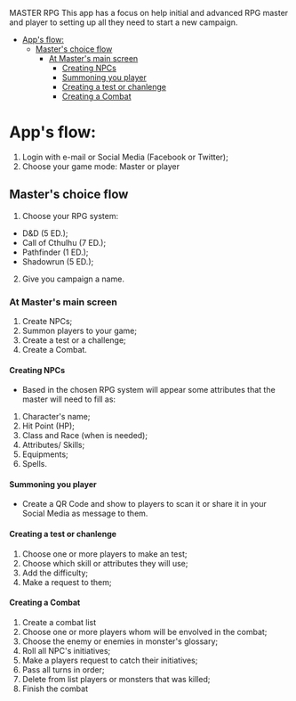 MASTER RPG
This app has a focus on help initial and advanced RPG master and player to setting up all they need to start a new campaign.

<!-- TOC -->

- [App's flow:](#apps-flow)
    - [Master's choice flow](#masters-choice-flow)
        - [At Master's main screen](#at-masters-main-screen)
            - [Creating NPCs](#creating-npcs)
            - [Summoning you player](#summoning-you-player)
            - [Creating a test or chanlenge](#creating-a-test-or-chanlenge)
            - [Creating a Combat](#creating-a-combat)

<!-- /TOC -->

# App's flow:
1. Login with e-mail or Social Media (Facebook or Twitter);
2. Choose your game mode: Master or player

## Master's choice flow
1. Choose your RPG system:
* D&D (5 ED.);
* Call of Cthulhu (7 ED.);
* Pathfinder (1 ED.);
* Shadowrun (5 ED.);
2. Give you campaign a name.

### At Master's main screen
1. Create NPCs;
2. Summon players to your game;
3. Create a test or a challenge;
4. Create a Combat.

#### Creating NPCs
- Based in the chosen RPG system will appear some attributes that the master will need to fill as:
1. Character's name;
2. Hit Point (HP);
3. Class and Race (when is needed);
4. Attributes/ Skills;
5. Equipments;
6. Spells.

#### Summoning you player
- Create a QR Code and show to players to scan it or share it in your Social Media as message to them.

#### Creating a test or chanlenge
1. Choose one or more players to make an test;
2. Choose which skill or attributes they will use;
3. Add the difficulty;
4. Make a request to them;

#### Creating a Combat
1. Create a combat list
2. Choose one or more players whom will be envolved in the combat;
3. Choose the enemy or enemies in monster's glossary;
4. Roll all NPC's initiatives;
5. Make a players request to catch their initiatives;
6. Pass all turns in order;
7. Delete from list players or monsters that was killed; 
8. Finish the combat